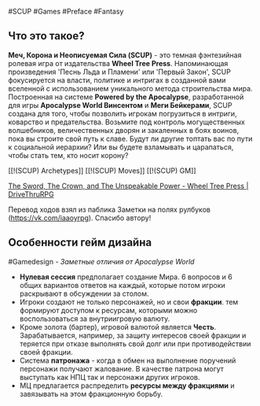 #SCUP #Games #Preface #Fantasy
## **Что это такое?**

**Меч, Корона и Неописуемая Сила (SCUP)** - это темная фэнтезийная ролевая игра от издательства **Wheel Tree Press**. Напоминающая произведения 'Песнь Льда и Пламени' или 'Первый Закон', SCUP фокусируется на власти, политике и интригах в созданной вами вселенной с использованием уникального метода строительства мира. Построенная на системе **Powered by the Apocalypse**, разработанной для игры **Apocalypse World Винсентом** и **Меги Бейкерами**, SCUP создана для того, чтобы позволить игрокам погрузиться в интриги, коварство и предательства. Возьмите под контроль могущественных волшебников, величественных дворян и закаленных в боях воинов, пока вы строите свой путь к славе. Будут ли другие топтать вас по пути к социальной иерархии? Или вы будете взламывать и царапаться, чтобы стать тем, кто носит корону?

[[!(SCUP) Archetypes]]
[[!(SCUP) Moves]]
[[!(SCUP) GM]]

[The Sword, The Crown, and The Unspeakable Power - Wheel Tree Press \| DriveThruRPG](https://preview.drivethrurpg.com/en/product/239692/The-Sword-The-Crown-and-The-Unspeakable-Power)

Перевод ходов взял из паблика Заметки на полях рулбуков (https://vk.com/iaaoyrpg). Спасибо автору!

## Особенности гейм дизайна
#Gamedesign *- Заметные отличия от Apocalypse World*

- **Нулевая сессия** предполагает создание Мира. 6 вопросов и  6 общих вариантов ответов на каждый, которые потом игроки раскрывают в обсуждении за столом.
- Игроки создают не только персонажей, но и свои **фракции**. тем формируют доступом к ресурсам, которыми можно воспользоваться за внутриигровую валюту. 
- Кроме золота (бартер), игровой валютой является **Честь**. Зарабатывается, например, за защиту интересов своей фракции и теряется при отказе выполнять свой долг или при противодействии своей фракции.
- Система **патронажа** - когда в обмен на выполнение поручений персонажи получают жалование. В качестве патрона могут выступать как НПЦ так и персонажи других игроков.
- МЦ предлагается распределить **ресурсы между фракциями** и завязывать на этом фракционную борьбу.